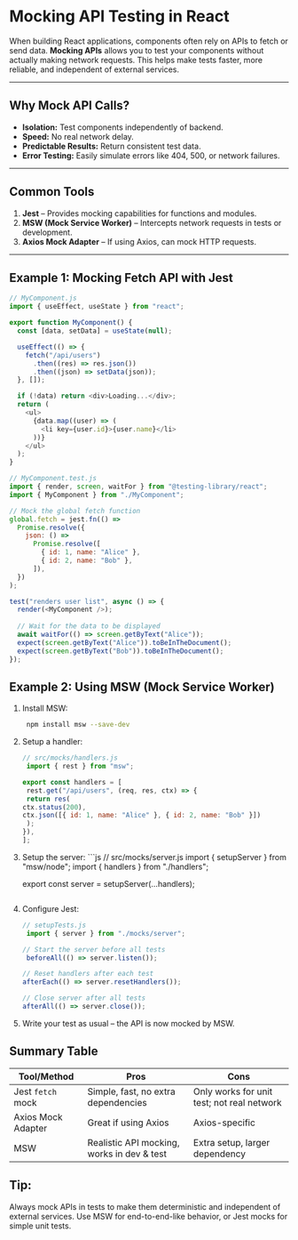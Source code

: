 # Mocking API Testing in React

When building React applications, components often rely on APIs to fetch or send data. **Mocking APIs** allows you to test your components without actually making network requests. This helps make tests faster, more reliable, and independent of external services.

---

## Why Mock API Calls?

- **Isolation:** Test components independently of backend.
- **Speed:** No real network delay.
- **Predictable Results:** Return consistent test data.
- **Error Testing:** Easily simulate errors like 404, 500, or network failures.

---

## Common Tools

1. **Jest** – Provides mocking capabilities for functions and modules.
2. **MSW (Mock Service Worker)** – Intercepts network requests in tests or development.
3. **Axios Mock Adapter** – If using Axios, can mock HTTP requests.

---

## Example 1: Mocking Fetch API with Jest

```javascript
// MyComponent.js
import { useEffect, useState } from "react";

export function MyComponent() {
  const [data, setData] = useState(null);

  useEffect(() => {
    fetch("/api/users")
      .then((res) => res.json())
      .then((json) => setData(json));
  }, []);

  if (!data) return <div>Loading...</div>;
  return (
    <ul>
      {data.map((user) => (
        <li key={user.id}>{user.name}</li>
      ))}
    </ul>
  );
}
```
```js
// MyComponent.test.js
import { render, screen, waitFor } from "@testing-library/react";
import { MyComponent } from "./MyComponent";

// Mock the global fetch function
global.fetch = jest.fn(() =>
  Promise.resolve({
    json: () =>
      Promise.resolve([
        { id: 1, name: "Alice" },
        { id: 2, name: "Bob" },
      ]),
  })
);

test("renders user list", async () => {
  render(<MyComponent />);
  
  // Wait for the data to be displayed
  await waitFor(() => screen.getByText("Alice"));
  expect(screen.getByText("Alice")).toBeInTheDocument();
  expect(screen.getByText("Bob")).toBeInTheDocument();
});
```
## Example 2: Using MSW (Mock Service Worker)

   1. Install MSW:
      ```bash
       npm install msw --save-dev
      ```
   2. Setup a handler:
      ```js
      // src/mocks/handlers.js
       import { rest } from "msw";

      export const handlers = [
       rest.get("/api/users", (req, res, ctx) => {
       return res(
      ctx.status(200),
      ctx.json([{ id: 1, name: "Alice" }, { id: 2, name: "Bob" }])
       );
      }),
      ];
       ```
   3. Setup the server:
    ```js
       // src/mocks/server.js
       import { setupServer } from "msw/node";
       import { handlers } from "./handlers";

       export const server = setupServer(...handlers);
      ```
  4. Configure Jest:
      ```js
      // setupTests.js
       import { server } from "./mocks/server";

      // Start the server before all tests
       beforeAll(() => server.listen());

      // Reset handlers after each test
      afterEach(() => server.resetHandlers());

      // Close server after all tests
      afterAll(() => server.close());
      ```
  5. Write your test as usual – the API is now mocked by MSW.

  ## Summary Table
  | Tool/Method        | Pros                                       | Cons                                       |
| ------------------ | ------------------------------------------ | ------------------------------------------ |
| Jest `fetch` mock  | Simple, fast, no extra dependencies        | Only works for unit test; not real network |
| Axios Mock Adapter | Great if using Axios                       | Axios-specific                             |
| MSW                | Realistic API mocking, works in dev & test | Extra setup, larger dependency             |

## Tip:
 Always mock APIs in tests to make them deterministic and independent of external services. Use MSW for end-to-end-like behavior, or Jest mocks for simple unit tests.
